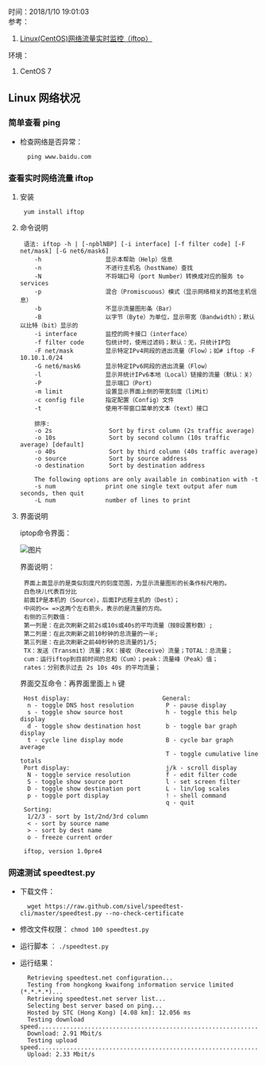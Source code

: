 时间：2018/1/10 19:01:03  
参考： 
    
1. [Linux(CentOS)网络流量实时监控（iftop）](http://blog.csdn.net/gaojinshan/article/details/40781241)

环境： 
  
1. CentOS 7

## Linux 网络状况  

### 简单查看 ping  
* 检查网络是否异常：

		ping www.baidu.com

###  查看实时网络流量 iftop  

1. 安装 

		yum install iftop
2. 命令说明 

		语法: iftop -h | [-npblNBP] [-i interface] [-f filter code] [-F net/mask] [-G net6/mask6]  
		   -h                  显示本帮助（Help）信息  
		   -n                  不进行主机名（hostName）查找  
		   -N                  不将端口号（port Number）转换成对应的服务 to services  
		   -p                  混合（Promiscuous）模式（显示网络相关的其他主机信息）  
		   -b                  不显示流量图形条（Bar）  
		   -B                  以字节（Byte）为单位，显示带宽（Bandwidth）；默认以比特（bit）显示的  
		   -i interface        监控的网卡接口（interface）  
		   -f filter code      包统计时，使用过滤码；默认：无，只统计IP包  
		   -F net/mask         显示特定IPv4网段的进出流量（Flow）；如# iftop -F 10.10.1.0/24  
		   -G net6/mask6       显示特定IPv6网段的进出流量（Flow）  
		   -l                  显示并统计IPv6本地（Local）链接的流量（默认：关）  
		   -P                  显示端口（Port）  
		   -m limit            设置显示界面上侧的带宽刻度（liMit）  
		   -c config file      指定配置（Config）文件  
		   -t                  使用不带窗口菜单的文本（text）接口  
		  
		   排序:  
		   -o 2s                Sort by first column (2s traffic average)  
		   -o 10s               Sort by second column (10s traffic average) [default]  
		   -o 40s               Sort by third column (40s traffic average)  
		   -o source            Sort by source address  
		   -o destination       Sort by destination address  
		  
		   The following options are only available in combination with -t  
		   -s num              print one single text output afer num seconds, then quit  
		   -L num              number of lines to print     
3. 界面说明  

	iptop命令界面：

	![图片](http://7xle4i.com1.z0.glb.clouddn.com/iptop.png)

	界面说明：

		界面上面显示的是类似刻度尺的刻度范围，为显示流量图形的长条作标尺用的。
		白色块儿代表百分比
		前面IP是本机的（Source），后面IP远程主机的（Dest）；
		中间的<= =>这两个左右箭头，表示的是流量的方向。
		右侧的三列数值：
		第一列是：在此次刷新之前2s或10s或40s的平均流量（按B设置秒数）; 
		第二列是：在此次刷新之前10秒钟的总流量的一半; 
		第三列是：在此次刷新之前40秒钟的总流量的1/5;
		TX：发送（Transmit）流量；RX：接收（Receive）流量；TOTAL：总流量；
		cum：运行iftop到目前时间的总和（Cum）；peak：流量峰（Peak）值；
		rates：分别表示过去 2s 10s 40s 的平均流量；
	界面交互命令：再界面里面上 `h` 键
	
		Host display:                          General:
		 n - toggle DNS host resolution         P - pause display
		 s - toggle show source host            h - toggle this help display
		 d - toggle show destination host       b - toggle bar graph display
		 t - cycle line display mode            B - cycle bar graph average
		                                        T - toggle cumulative line totals
		Port display:                           j/k - scroll display
		 N - toggle service resolution          f - edit filter code
		 S - toggle show source port            l - set screen filter
		 D - toggle show destination port       L - lin/log scales
		 p - toggle port display                ! - shell command
		                                        q - quit
		Sorting:
		 1/2/3 - sort by 1st/2nd/3rd column
		 < - sort by source name
		 > - sort by dest name
		 o - freeze current order
		
		iftop, version 1.0pre4  

### 网速测试 speedtest.py

* 下载文件： 

		wget https://raw.github.com/sivel/speedtest-cli/master/speedtest.py --no-check-certificate 
* 修改文件权限： `chmod 100 speedtest.py`
* 运行脚本 ： `./speedtest.py`
* 运行结果： 

		Retrieving speedtest.net configuration...
		Testing from hongkong kwaifong information service limited (*.*.*.*)...
		Retrieving speedtest.net server list...
		Selecting best server based on ping...
		Hosted by STC (Hong Kong) [4.08 km]: 12.056 ms
		Testing download speed................................................................................
		Download: 2.91 Mbit/s
		Testing upload speed................................................................................................
		Upload: 2.33 Mbit/s
